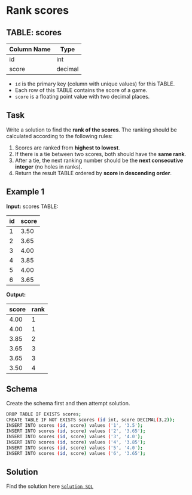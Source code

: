 # Rank scores

## TABLE: scores

| Column Name | Type    |
|-------------|---------|
| id          | int     |
| score       | decimal |

- `id` is the primary key (column with unique values) for this TABLE.
- Each row of this TABLE contains the score of a game.
- `score` is a floating point value with two decimal places.


## Task
Write a solution to find the **rank of the scores**. The ranking should be calculated according to the following rules:

1. Scores are ranked from **highest to lowest**.
2. If there is a tie between two scores, both should have the **same rank**.
3. After a tie, the next ranking number should be the **next consecutive integer** (no holes in ranks).
4. Return the result TABLE ordered by **score in descending order**.


## Example 1

**Input:**
scores TABLE:

| id | score |
|----|-------|
| 1  | 3.50  |
| 2  | 3.65  |
| 3  | 4.00  |
| 4  | 3.85  |
| 5  | 4.00  |
| 6  | 3.65  |

**Output:**

| score | rank |
|-------|------|
| 4.00  | 1    |
| 4.00  | 1    |
| 3.85  | 2    |
| 3.65  | 3    |
| 3.65  | 3    |
| 3.50  | 4    |

## Schema
Create the schema first and then attempt solution.
```bash
DROP TABLE IF EXISTS scores;
CREATE TABLE IF NOT EXISTS scores (id int, score DECIMAL(3,2));
INSERT INTO scores (id, score) values ('1', '3.5');
INSERT INTO scores (id, score) values ('2', '3.65');
INSERT INTO scores (id, score) values ('3', '4.0');
INSERT INTO scores (id, score) values ('4', '3.85');
INSERT INTO scores (id, score) values ('5', '4.0');
INSERT INTO scores (id, score) values ('6', '3.65');
```

## Solution
Find the solution here [`Solution SQL`](../solutions/4-rank-scores.sql)